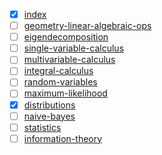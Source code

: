 - [x] [index](./index.md)
- [ ] [geometry-linear-algebraic-ops](./geometry-linear-algebraic-ops.md)
- [ ] [eigendecomposition](./eigendecomposition.md)
- [ ] [single-variable-calculus](./single-variable-calculus.md)
- [ ] [multivariable-calculus](./multivariable-calculus.md)
- [ ] [integral-calculus](./integral-calculus.md)
- [ ] [random-variables](./random-variables.md)
- [ ] [maximum-likelihood](./maximum-likelihood.md)
- [x] [distributions](./distributions.md)
- [ ] [naive-bayes](./naive-bayes.md)
- [ ] [statistics](./statistics.md)
- [ ] [information-theory](./information-theory.md)
